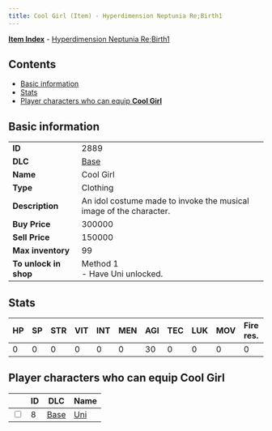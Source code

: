 ```yaml
---
title: Cool Girl (Item) - Hyperdimension Neptunia Re;Birth1
---
```


[**Item Index**](/neptunia/rb1/item/index.html) - [Hyperdimension Neptunia Re;Birth1](/neptunia/rb1)

## Contents

- [Basic information](#basic-information)
- [Stats](#stats)
- [Player characters who can equip **Cool Girl**](#player-characters-who-can-equip-cool-girl)
## Basic information

|   |   |
| -- | -- |
| **ID** | 2889 |
| **DLC** | [Base](/neptunia/rb1/dlc/1-base.html) |
| **Name** | Cool Girl |
| **Type** | Clothing |
| **Description** | An idol costume made to invoke the musical image of the character. |
| **Buy Price** | 300000 |
| **Sell Price** | 150000 |
| **Max inventory** | 99 |
| **To unlock in shop** | Method 1<br />- Have Uni unlocked. |


## Stats

| HP | SP | STR | VIT | INT | MEN | AGI | TEC | LUK | MOV | Fire res. | Ice res. | Wind res. | Lightning res. |
| -- | -- | --- | --- | --- | --- | --- | --- | --- | --- | --------- | -------- | --------- | -------------- |
| 0 | 0 | 0 | 0 | 0 | 0 | 30 | 0 | 0 | 0 | 0 | 0 | 0 | 0 |


## Player characters who can equip **Cool Girl**

|    | ID | DLC | Name |
| -- | -- | --- | ---- |
| <input type="checkbox" id="rb1-player-1-8" class="trackbox" /> | 8 | [Base](/neptunia/rb1/dlc/1-base.html) | [Uni](/neptunia/rb1/player/1-8-uni.html) |
